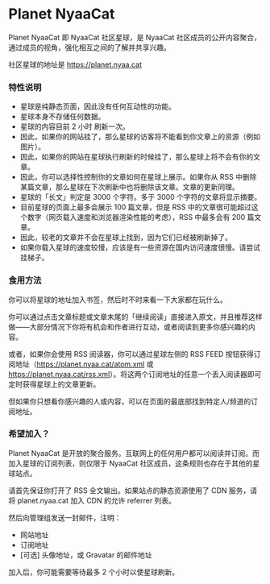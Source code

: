 # Planet NyaaCat

Planet NyaaCat 即 NyaaCat 社区星球，是 NyaaCat 社区成员的公开内容聚合，通过成员的视角，强化相互之间的了解并共享兴趣。

社区星球的地址是 <https://planet.nyaa.cat>

### 特性说明

- 星球是纯静态页面，因此没有任何互动性的功能。
- 星球本身不存储任何数据。
- 星球的内容目前 2 小时 刷新一次。
- 因此，如果你的网站挂了，那么星球的访客将不能看到你文章上的资源（例如图片）。
- 因此，如果你的网站在星球执行刷新的时候挂了，那么星球上将不会有你的文章。
- 因此，你可以选择性控制你的文章如何在星球上展示。如果你从 RSS 中删除某篇文章，那么星球在下次刷新中也将删除该文章。文章的更新同理。
- 星球的「长文」判定是 3000 个字符。多于 3000 个字符的文章将显示摘要。
- 目前星球的页面上最多会展示 100 篇文章，但是 RSS 中的文章很可能超过这个数字（网页载入速度和浏览器渲染性能的考虑），RSS 中最多会有 200 篇文章。
- 因此，较老的文章并不会在星球上找到，因为它们已经被刷新掉了。
- 如果你载入星球的速度较慢，应该是有一些资源在国内访问速度很慢。请尝试挂梯子。

### 食用方法

你可以将星球的地址加入书签，然后时不时来看一下大家都在玩什么。

你可以通过点击文章标题或文章末尾的「继续阅读」直接进入原文，并且推荐这样做——大部分情况下你将有机会和作者进行互动，或者阅读到更多你感兴趣的内容。

或者，如果你会使用 RSS 阅读器，你可以通过星球左侧的 RSS FEED 按钮获得订阅地址（<https://planet.nyaa.cat/atom.xml> 或 <https://planet.nyaa.cat/rss.xml>）。将这两个订阅地址的任意一个丢入阅读器即可定时获得星球上的文章更新。

但如果你只想看你感兴趣的人或内容，可以在页面的最底部找到特定人/频道的订阅地址。

### 希望加入？

Planet NyaaCat 是开放的聚合服务。互联网上的任何用户都可以阅读并订阅。而加入星球的订阅列表，则仅限于 NyaaCat 社区成员，这条规则也存在于其他的星球站点。

请首先保证你打开了 RSS 全文输出。如果站点的静态资源使用了 CDN 服务，请将 planet.nyaa.cat 加入 CDN 的允许 referrer 列表。

然后向管理组发送一封邮件，注明：

- 网站地址
- 订阅地址
- [可选] 头像地址，或 Gravatar 的邮件地址

加入后，你可能需要等待最多 2 个小时以使星球刷新。

